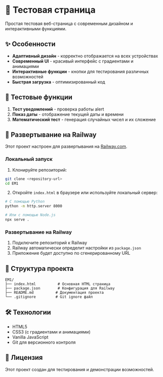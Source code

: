 # 🚀 Тестовая страница

Простая тестовая веб-страница с современным дизайном и интерактивными функциями.

## ✨ Особенности

- **Адаптивный дизайн** - корректно отображается на всех устройствах
- **Современный UI** - красивый интерфейс с градиентами и анимациями
- **Интерактивные функции** - кнопки для тестирования различных возможностей
- **Быстрая загрузка** - оптимизированный код

## 🧪 Тестовые функции

1. **Тест уведомлений** - проверка работы alert
2. **Показ даты** - отображение текущей даты и времени
3. **Математический тест** - генерация случайных чисел и их сложение

## 🚀 Развертывание на Railway

Этот проект настроен для развертывания на [Railway.com](https://railway.com).

### Локальный запуск

1. Клонируйте репозиторий:
```bash
git clone <repository-url>
cd EM1
```

2. Откройте `index.html` в браузере или используйте локальный сервер:
```bash
# С помощью Python
python -m http.server 8000

# Или с помощью Node.js
npx serve .
```

### Развертывание на Railway

1. Подключите репозиторий к Railway
2. Railway автоматически определит настройки из `package.json`
3. Приложение будет доступно по сгенерированному URL

## 📁 Структура проекта

```
EM1/
├── index.html          # Основная HTML страница
├── package.json        # Конфигурация для Railway
├── README.md          # Документация проекта
└── .gitignore         # Git ignore файл
```

## 🛠️ Технологии

- HTML5
- CSS3 (с градиентами и анимациями)
- Vanilla JavaScript
- Git для версионного контроля

## 📝 Лицензия

Этот проект создан для тестирования и демонстрации возможностей.
